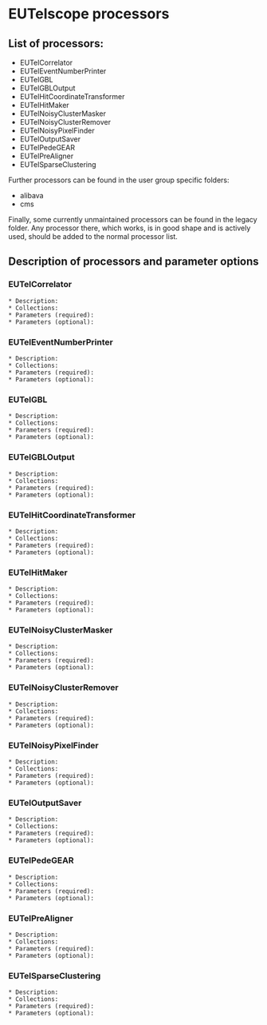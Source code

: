 # EUTelscope processors

## List of processors:

* EUTelCorrelator
* EUTelEventNumberPrinter
* EUTelGBL
* EUTelGBLOutput
* EUTelHitCoordinateTransformer
* EUTelHitMaker
* EUTelNoisyClusterMasker
* EUTelNoisyClusterRemover
* EUTelNoisyPixelFinder
* EUTelOutputSaver
* EUTelPedeGEAR
* EUTelPreAligner
* EUTelSparseClustering

Further processors can be found in the user group specific folders:
* alibava
* cms

Finally, some currently unmaintained processors can be found in the legacy folder. Any processor there, which works,
is in good shape and is actively used, should be added to the normal processor list.


## Description of processors and parameter options

### EUTelCorrelator
    * Description:
    * Collections:
    * Parameters (required):
    * Parameters (optional):

### EUTelEventNumberPrinter
    * Description:
    * Collections:
    * Parameters (required):
    * Parameters (optional):

### EUTelGBL
    * Description:
    * Collections:
    * Parameters (required):
    * Parameters (optional):

### EUTelGBLOutput
    * Description:
    * Collections:
    * Parameters (required):
    * Parameters (optional):

### EUTelHitCoordinateTransformer
    * Description:
    * Collections:
    * Parameters (required):
    * Parameters (optional):

### EUTelHitMaker
    * Description:
    * Collections:
    * Parameters (required):
    * Parameters (optional):

### EUTelNoisyClusterMasker
    * Description:
    * Collections:
    * Parameters (required):
    * Parameters (optional):

### EUTelNoisyClusterRemover
    * Description:
    * Collections:
    * Parameters (required):
    * Parameters (optional):

### EUTelNoisyPixelFinder
    * Description:
    * Collections:
    * Parameters (required):
    * Parameters (optional):

### EUTelOutputSaver
    * Description:
    * Collections:
    * Parameters (required):
    * Parameters (optional):

### EUTelPedeGEAR
    * Description:
    * Collections:
    * Parameters (required):
    * Parameters (optional):

### EUTelPreAligner
    * Description:
    * Collections:
    * Parameters (required):
    * Parameters (optional):

### EUTelSparseClustering
    * Description:
    * Collections:
    * Parameters (required):
    * Parameters (optional):